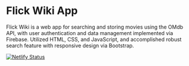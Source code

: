 <h1>Flick Wiki App</h1>
<p>Flick Wiki is a web app for searching and storing movies using the OMdb API, with user authentication and data management implemented via Firebase. Utilized HTML, CSS, and JavaScript, and accomplished robust search feature with responsive design via Bootstrap.</p>

[![Netlify Status](https://api.netlify.com/api/v1/badges/a45ee90f-212f-4f77-af37-525046440af2/deploy-status)](https://app.netlify.com/sites/leo-flick-wiki/deploys)

